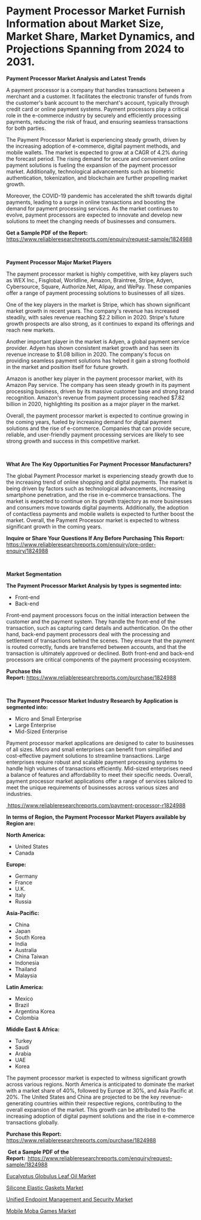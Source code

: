 <p><h1>Payment Processor Market Furnish Information about Market Size, Market Share, Market Dynamics, and Projections Spanning from 2024 to 2031.</h1></p><p><strong>Payment Processor Market Analysis and Latest Trends</strong></p>
<p><p>A payment processor is a company that handles transactions between a merchant and a customer. It facilitates the electronic transfer of funds from the customer's bank account to the merchant's account, typically through credit card or online payment systems. Payment processors play a critical role in the e-commerce industry by securely and efficiently processing payments, reducing the risk of fraud, and ensuring seamless transactions for both parties.</p><p>The Payment Processor Market is experiencing steady growth, driven by the increasing adoption of e-commerce, digital payment methods, and mobile wallets. The market is expected to grow at a CAGR of 4.2% during the forecast period. The rising demand for secure and convenient online payment solutions is fueling the expansion of the payment processor market. Additionally, technological advancements such as biometric authentication, tokenization, and blockchain are further propelling market growth.</p><p>Moreover, the COVID-19 pandemic has accelerated the shift towards digital payments, leading to a surge in online transactions and boosting the demand for payment processing services. As the market continues to evolve, payment processors are expected to innovate and develop new solutions to meet the changing needs of businesses and consumers.</p></p>
<p><strong>Get a Sample PDF of the Report:&nbsp;</strong> <a href="https://www.reliableresearchreports.com/enquiry/request-sample/1824988">https://www.reliableresearchreports.com/enquiry/request-sample/1824988</a></p>
<p>&nbsp;</p>
<p><strong>Payment Processor Major Market Players</strong></p>
<p><p>The payment processor market is highly competitive, with key players such as WEX Inc., Fisglobal, Worldline, Amazon, Braintree, Stripe, Adyen, Cybersource, Square, Authorize.Net, Alipay, and WePay. These companies offer a range of payment processing solutions to businesses of all sizes.</p><p>One of the key players in the market is Stripe, which has shown significant market growth in recent years. The company's revenue has increased steadily, with sales revenue reaching $2.2 billion in 2020. Stripe's future growth prospects are also strong, as it continues to expand its offerings and reach new markets.</p><p>Another important player in the market is Adyen, a global payment service provider. Adyen has shown consistent market growth and has seen its revenue increase to $1.08 billion in 2020. The company's focus on providing seamless payment solutions has helped it gain a strong foothold in the market and position itself for future growth.</p><p>Amazon is another key player in the payment processor market, with its Amazon Pay service. The company has seen steady growth in its payment processing business, driven by its massive customer base and strong brand recognition. Amazon's revenue from payment processing reached $7.82 billion in 2020, highlighting its position as a major player in the market.</p><p>Overall, the payment processor market is expected to continue growing in the coming years, fueled by increasing demand for digital payment solutions and the rise of e-commerce. Companies that can provide secure, reliable, and user-friendly payment processing services are likely to see strong growth and success in this competitive market.</p></p>
<p>&nbsp;</p>
<p><strong>What Are The Key Opportunities For Payment Processor Manufacturers?</strong></p>
<p><p>The global Payment Processor market is experiencing steady growth due to the increasing trend of online shopping and digital payments. The market is being driven by factors such as technological advancements, increasing smartphone penetration, and the rise in e-commerce transactions. The market is expected to continue on its growth trajectory as more businesses and consumers move towards digital payments. Additionally, the adoption of contactless payments and mobile wallets is expected to further boost the market. Overall, the Payment Processor market is expected to witness significant growth in the coming years.</p></p>
<p><strong>Inquire or Share Your Questions If Any Before Purchasing This Report:</strong> <a href="https://www.reliableresearchreports.com/enquiry/pre-order-enquiry/1824988">https://www.reliableresearchreports.com/enquiry/pre-order-enquiry/1824988</a></p>
<p>&nbsp;</p>
<p><strong>Market Segmentation</strong></p>
<p><strong>The Payment Processor Market Analysis by types is segmented into:</strong></p>
<p><ul><li>Front-end</li><li>Back-end</li></ul></p>
<p><p>Front-end payment processors focus on the initial interaction between the customer and the payment system. They handle the front-end of the transaction, such as capturing card details and authentication. On the other hand, back-end payment processors deal with the processing and settlement of transactions behind the scenes. They ensure that the payment is routed correctly, funds are transferred between accounts, and that the transaction is ultimately approved or declined. Both front-end and back-end processors are critical components of the payment processing ecosystem.</p></p>
<p><strong>Purchase this Report:&nbsp;</strong><a href="https://www.reliableresearchreports.com/purchase/1824988">https://www.reliableresearchreports.com/purchase/1824988</a></p>
<p>&nbsp;</p>
<p><strong>The Payment Processor Market Industry Research by Application is segmented into:</strong></p>
<p><ul><li>Micro and Small Enterprise</li><li>Large Enterprise</li><li>Mid-Sized Enterprise</li></ul></p>
<p><p>Payment processor market applications are designed to cater to businesses of all sizes. Micro and small enterprises can benefit from simplified and cost-effective payment solutions to streamline transactions. Large enterprises require robust and scalable payment processing systems to handle high volumes of transactions efficiently. Mid-sized enterprises need a balance of features and affordability to meet their specific needs. Overall, payment processor market applications offer a range of services tailored to meet the unique requirements of businesses across various sizes and industries.</p></p>
<p><a href="https://www.reliableresearchreports.com/payment-processor-r1824988">&nbsp;https://www.reliableresearchreports.com/payment-processor-r1824988</a></p>
<p><strong>In terms of Region, the Payment Processor Market Players available by Region are:</strong></p>
<p>
    <p> <strong> North America: </strong>
        <ul>
            <li>United States</li>
            <li>Canada</li>
        </ul>
        </p> 
    <p> <strong> Europe: </strong>
        <ul>
            <li>Germany</li>
            <li>France</li>
            <li>U.K.</li>
            <li>Italy</li>
            <li>Russia</li>
        </ul>
        </p> 
    <p> <strong> Asia-Pacific: </strong>
        <ul>
            <li>China</li>
            <li>Japan</li>
            <li>South Korea</li>
            <li>India</li>
            <li>Australia</li>
            <li>China Taiwan</li>
            <li>Indonesia</li>
            <li>Thailand</li>
            <li>Malaysia</li>
        </ul>
        </p> 
    <p> <strong> Latin America: </strong>
        <ul>
            <li>Mexico</li>
            <li>Brazil</li>
            <li>Argentina Korea</li>
            <li>Colombia</li>
        </ul>
        </p> 
    <p> <strong> Middle East & Africa: </strong>
        <ul>
            <li>Turkey</li>
            <li>Saudi</li>
            <li>Arabia</li>
            <li>UAE</li>
            <li>Korea</li>
        </ul>
    </p>
    </p>
<p><p>The payment processor market is expected to witness significant growth across various regions. North America is anticipated to dominate the market with a market share of 40%, followed by Europe at 30%, and Asia Pacific at 20%. The United States and China are projected to be the key revenue-generating countries within their respective regions, contributing to the overall expansion of the market. This growth can be attributed to the increasing adoption of digital payment solutions and the rise in e-commerce transactions globally.</p></p>
<p><strong>Purchase this Report: </strong><a href="https://www.reliableresearchreports.com/purchase/1824988">https://www.reliableresearchreports.com/purchase/1824988</a></p>
<p>&nbsp;<strong>Get a Sample PDF of the Report:&nbsp;&nbsp;</strong><a href="https://www.reliableresearchreports.com/enquiry/request-sample/1824988">https://www.reliableresearchreports.com/enquiry/request-sample/1824988</a></p>
<p><strong></strong></p>
<p><p><a href="https://www.linkedin.com/pulse/eucalyptus-globulus-leaf-oil-market-comprehensive-report-its-tvhhf?trackingId=n2geJNnIVi1Aee%2BOMFhKoA%3D%3D">Eucalyptus Globulus Leaf Oil Market</a></p><p><a href="https://www.linkedin.com/pulse/silicone-elastic-gaskets-market-size-global-industry-overview-nkcif">Silicone Elastic Gaskets Market</a></p><p><a href="https://github.com/ashman753/Market-Research-Report-List-1/blob/main/unified-endpoint-management-and-security-market.md">Unified Endpoint Management and Security Market</a></p><p><a href="https://github.com/LibbySpencer2018/Market-Research-Report-List-1/blob/main/mobile-moba-games-market.md">Mobile Moba Games Market</a></p></p>